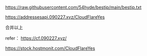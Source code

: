 https://raw.githubusercontent.com/54hyde/bestip/main/bestip.txt

https://addressesapi.090227.xyz/CloudFlareYes

合并以上


refer：
https://cf.090227.xyz/

https://stock.hostmonit.com/CloudFlareYes
